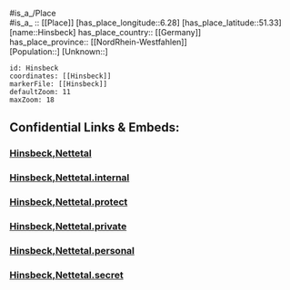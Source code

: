 ﻿---
location: [51.33,6.28] 
mapzoom: [7,12] 
mapmarker: city 
type: City
tags:
- geo/City


SpocWebEntityId: 30948
isDeleted: false
confidential: public

---
#is_a_/Place  
#is_a_ :: [[Place]] 
[has_place_longitude::6.28] 
[has_place_latitude::51.33] 
[name::Hinsbeck] 
has_place_country:: [[Germany]]  
has_place_province:: [[NordRhein-Westfahlen]]  
[Population::] 
[Unknown::] 


```leaflet
id: Hinsbeck
coordinates: [[Hinsbeck]] 
markerFile: [[Hinsbeck]] 
defaultZoom: 11 
maxZoom: 18
```


## Confidential Links & Embeds: 

### [Hinsbeck,Nettetal](/_public/Earth/Continent/Europe/Europe~Central/Germany/Germany~West/Nord_Rhein-Westfalen/counties~NW/Viersen/cities~Viersen/Nettetal/Hinsbeck,Nettetal.md) 

### [Hinsbeck,Nettetal.internal](/_internal/Earth/Continent/Europe/Europe~Central/Germany/Germany~West/Nord_Rhein-Westfalen/counties~NW/Viersen/cities~Viersen/Nettetal/Hinsbeck,Nettetal.internal.md) 

### [Hinsbeck,Nettetal.protect](/_protect/Earth/Continent/Europe/Europe~Central/Germany/Germany~West/Nord_Rhein-Westfalen/counties~NW/Viersen/cities~Viersen/Nettetal/Hinsbeck,Nettetal.protect.md) 

### [Hinsbeck,Nettetal.private](/_private/Earth/Continent/Europe/Europe~Central/Germany/Germany~West/Nord_Rhein-Westfalen/counties~NW/Viersen/cities~Viersen/Nettetal/Hinsbeck,Nettetal.private.md) 

### [Hinsbeck,Nettetal.personal](/_personal/Earth/Continent/Europe/Europe~Central/Germany/Germany~West/Nord_Rhein-Westfalen/counties~NW/Viersen/cities~Viersen/Nettetal/Hinsbeck,Nettetal.personal.md) 

### [Hinsbeck,Nettetal.secret](/_secret/Earth/Continent/Europe/Europe~Central/Germany/Germany~West/Nord_Rhein-Westfalen/counties~NW/Viersen/cities~Viersen/Nettetal/Hinsbeck,Nettetal.secret.md) 
